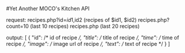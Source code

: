 #Yet Another MOCO's Kitchen API

request:
recipes.php?id=$id1,$id2 (recipes of $id1, $id2)
recipes.php?count=10 (last 10 recipes)
recipes.php (last 20 recipes)

output:
[
  {
    "id": /* id of recipe */,
    "title": /* title of recipe */,
    "time": /* time of recipe */,
    "image": /* image url of recipe */,
    "text": /* text of recipe */
  }
]

